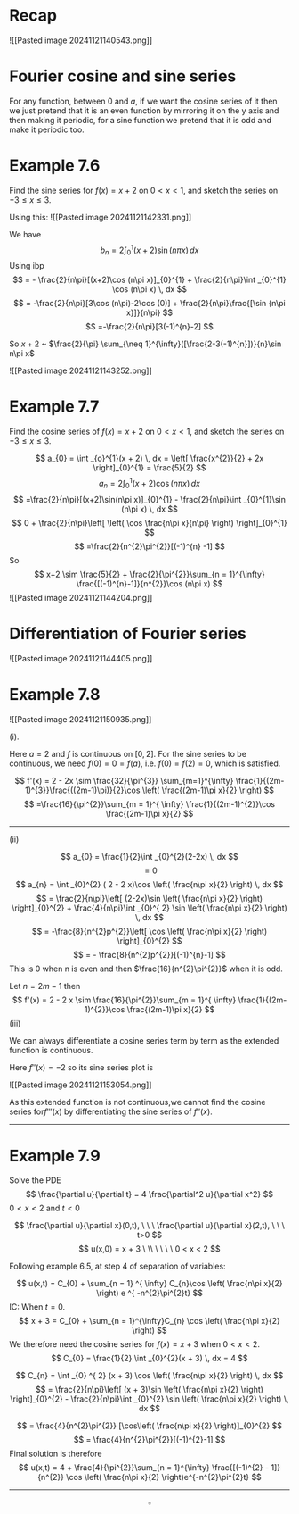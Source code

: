 # Recap
![[Pasted image 20241121140543.png]]

# Fourier cosine and sine series

For any function, between $0$ and $a$, if we want the cosine series of it then we just pretend that it is an even function by mirroring it on the y axis and then making it periodic, for a sine function we pretend that it is odd and make it periodic too.

# Example 7.6

Find the sine series for $f(x) = x + 2$ on $0<x<1$, and sketch the series on $-3\leq x\leq 3$.

Using this:
![[Pasted image 20241121142331.png]]

We have $$
b_{n} = 2 \int _{0}^{1}(x+2)\sin (n\pi x ) \, dx 
$$
Using ibp $$
= - \frac{2}{n\pi}[(x+2)\cos (n\pi x)]_{0}^{1} + \frac{2}{n\pi}\int _{0}^{1} \cos (n\pi x) \, dx 
$$
$$
= -\frac{2}{n\pi}[3\cos (n\pi)-2\cos (0)] + \frac{2}{n\pi}\frac{[\sin {n\pi x}]}{n\pi} 
$$
$$
=-\frac{2}{n\pi}[3(-1)^{n}-2]
$$

So $x+2$ ~ $\frac{2}{\pi} \sum_{\neq 1}^{\infty}([\frac{2-3(-1)^{n}])}{n}\sin n\pi x$

![[Pasted image 20241121143252.png]]

# Example 7.7

Find the cosine series of $f(x) = x + 2$ on $0<x<1$, and sketch the series on $-3\leq x\leq 3$.

$$
a_{0} = \int _{o}^{1}(x + 2) \, dx = \left[ \frac{x^{2}}{2} + 2x \right]_{0}^{1} = \frac{5}{2}
$$
$$
a_{n} = 2 \int _{0}^{1} (x+2)\cos (n\pi x)\, dx 
$$
$$
=\frac{2}{n\pi}[(x+2)\sin(n\pi x)]_{0}^{1} - \frac{2}{n\pi}\int _{0}^{1}\sin (n\pi x) \, dx
$$
$$
0 + \frac{2}{n\pi}\left[ \left( \cos \frac{n\pi x}{n\pi} \right) \right]_{0}^{1}
$$
$$
=\frac{2}{n^{2}\pi^{2}}[(-1)^{n} -1]
$$
So $$
x+2 \sim \frac{5}{2} + \frac{2}{\pi^{2}}\sum_{n = 1}^{\infty} \frac{[(-1)^{n}-1]}{n^{2}}\cos (n\pi x)
$$
![[Pasted image 20241121144204.png]]

# Differentiation of Fourier series

![[Pasted image 20241121144405.png]]

# Example 7.8

![[Pasted image 20241121150935.png]]

(i). 

Here $a=2$ and $f$ is continuous on $[0,2]$.
For the sine series to be continuous, we need $f(0) = 0 = f(a)$, i.e. $f(0) = f(2) = 0$, which is satisfied. 

$$
f'(x) = 2 - 2x \sim \frac{32}{\pi^{3}} \sum_{m=1}^{\infty} \frac{1}{(2m-1)^{3}}\frac{((2m-1)\pi)}{2}\cos \left( \frac{(2m-1)\pi x}{2} \right)
$$
$$
=\frac{16}{\pi^{2}}\sum_{m = 1}^{ \infty} \frac{1}{(2m-1)^{2}}\cos \frac{(2m-1)\pi x}{2}
$$


---

(ii)

$$
a_{0} = \frac{1}{2}\int _{0}^{2}(2-2x) \, dx 
$$
$$
= 0
$$
$$
a_{n} = \int _{0}^{2} ( 2 - 2 x)\cos \left( \frac{n\pi x}{2} \right) \, dx
$$
$$
= \frac{2}{n\pi}\left[ (2-2x)\sin \left( \frac{n\pi x}{2} \right) \right]_{0}^{2} + \frac{4}{n\pi}\int _{0}^{ 2} \sin \left(  \frac{n\pi x}{2} \right) \, dx
$$
$$
= -\frac{8}{n^{2}p^{2}}\left[ \cos \left( \frac{n\pi x}{2} \right) \right]_{0}^{2}
$$
$$
= - \frac{8}{n^{2}p^{2}}[(-1)^{n}-1]
$$
This is $0$ when n is even and then $\frac{16}{n^{2}\pi^{2}}$ when it is odd.

Let $n = 2m-1$ then $$
f'(x) = 2 - 2 x \sim \frac{16}{\pi^{2}}\sum_{m = 1}^{ \infty} \frac{1}{(2m-1)^{2}}\cos \frac{(2m-1)\pi x}{2}
$$
(iii)

We can always differentiate a cosine series term by term as the extended function is continuous.

Here $f'' (x) = - 2$ so its sine series plot is

![[Pasted image 20241121153054.png]]

As this extended function is not continuous,we cannot find the cosine series for$f'''(x)$ by differentiating the sine series of $f''(x)$.


---



# Example 7.9

Solve the PDE $$
\frac{\partial u}{\partial t} = 4 \frac{\partial^2 u}{\partial x^2}
$$
$0<x<2$ and $t<0$

$$
\frac{\partial u}{\partial x}(0,t), \ \ \ \frac{\partial u}{\partial x}(2,t), \ \ \ t>0
$$
$$
u(x,0) = x + 3 \ \\ \ \ \ \ 0 < x < 2
$$

Following example 6.5, at step 4 of separation of variables:


$$
u(x,t) = C_{0} + \sum_{n = 1} ^{ \infty} C_{n}\cos \left(  \frac{n\pi x}{2} \right) e ^{ -n^{2}\pi^{2}t}
$$
IC: When $t = 0$.
$$
x + 3 = C_{0} + \sum_{n = 1}^{\infty}C_{n} \cos \left( \frac{n\pi x}{2} \right)
$$
We therefore need the cosine series for $f(x) = x + 3$ when $0<x<2$.
$$
C_{0} = \frac{1}{2} \int _{0}^{2}(x + 3) \, dx = 4
$$

$$
C_{n} = \int _{0} ^{ 2} (x + 3) \cos \left(  \frac{n\pi x}{2} \right) \, dx 
$$
$$
= \frac{2}{n\pi}\left[ (x + 3)\sin \left( \frac{n\pi x}{2} \right) \right]_{0}^{2} - \frac{2}{n\pi}\int _{0}^{2} \sin \left(  \frac{n\pi x}{2} \right) \, dx 
$$

$$
= \frac{4}{n^{2}\pi^{2}} [\cos\left( \frac{n\pi x}{2} \right)]_{0}^{2}
$$
$$
= \frac{4}{n^{2}\pi^{2}}[(-1)^{2}-1]
$$
Final solution is therefore 
$$
u(x,t) = 4 + \frac{4}{\pi^{2}}\sum_{n = 1}^{\infty} \frac{[(-1)^{2} - 1]}{n^{2}} \cos \left( \frac{n\pi x}{2} \right)e^{-n^{2}\pi^{2}t}
$$

---

$$
\square
$$

